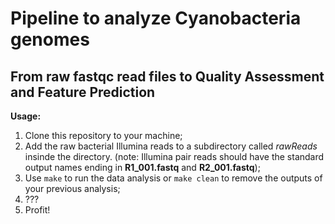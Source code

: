 # Pipeline to analyze Cyanobacteria genomes
## From raw fastqc read files to Quality Assessment and Feature Prediction

**Usage:**

1. Clone this repository to your machine;
2. Add the raw bacterial Illumina reads to a subdirectory called *rawReads* insinde the directory. (note: Illumina pair reads
  should have the standard output names ending in **R1_001.fastq** and **R2_001.fastq**);
3. Use `make` to run the data analysis or `make clean` to remove the outputs of your previous analysis;
4. ???
5. Profit!
